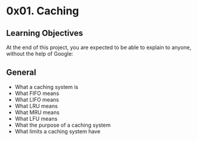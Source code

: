 # 0x01. Caching

## Learning Objectives
At the end of this project, you are expected to be able to explain to anyone, without the help of Google:

## General
* What a caching system is
* What FIFO means
* What LIFO means
* What LRU means
* What MRU means
* What LFU means
* What the purpose of a caching system
* What limits a caching system have
